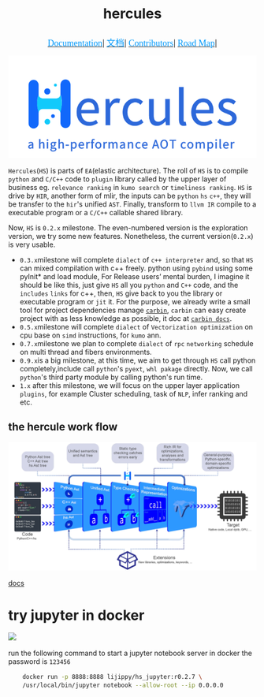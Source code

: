 # <p align="center">hercules</p>

<p align="center">
    <a href="https://hercules-docs.readthedocs.io/en/latest/"><font face="黑体" color=#0099fc size=4>Documentation</font></a>|
    <a href="https://hercules-docs.readthedocs.io/en/latest/"><font face="黑体" color=#0099fc size=4>文档</font></a>|
    <a href="CONTRIBUTORS.md"><font face="黑体" color=#0099fc size=4>Contributors</font></a>|
    <a href="NEWS.md"><font face="黑体" color=#0099fc size=4>Road Map</font></a>|
</p>
<p align="center">
<img src="docs/source/image/hercules_img.png"></img>
</p>


`Hercules`(`HS`) is parts of `EA`(elastic architecture). The roll of `HS` is to compile `python` and `C/C++` code to `plugin`
library called by the upper layer of business eg. `relevance ranking` in `kumo search` or `timeliness ranking`. `HS` is drive by
`HIR`, another form of mlir, the inputs can be `python` `hs` `c++`, they will be transfer to the `hir`'s unified `AST`. Finally,
transform to ``llvm IR`` compile to a executable program or a `C/C++` callable shared library.

Now, ``HS`` is `0.2.x` milestone. The even-numbered version is the exploration version, we try some new features. 
Nonetheless, the current version(`0.2.x`) is very usable.

* ``0.3.x``milestone will complete `dialect` of `c++ interpreter` and, so that ``HS`` can mixed compilation with c++ freely. 
           python using `pybind` using some pyInit* and load module, For Release users’ mental burden, I imagine it 
           should be like this, just give ``HS`` all you `python` and `C++` code, and the `includes` `links` for c++, then,
           ``HS`` give back to you the library or executable program or `jit` it.
            For the purpose, we already write a small tool for project dependencies manage [`carbin`][4], ``carbin``  can
            easy create project with as less knowledge as possible, it doc at [`carbin docs`][5].
* ``0.5.x``milestone will complete `dialect` of `Vectorization optimization` on cpu base on `simd` instructions, for `kumo` ann.
* ``0.7.x``milestone we plan to complete `dialect` of `rpc` `networking` schedule on multi thread and fibers environments.
* ``0.9.x``is a big milestone, at this time, we aim to get through ``HS`` call python completely,include call `python`'s
           `pyext`, `whl pakage` directly. Now, we call `python`'s third party module by calling python's run time.
* ``1.x`` after this milestone, we will focus on the upper layer application `plugins`, for example Cluster scheduling, 
          task of ``NLP``, infer ranking and etc.

## the hercule work flow


![pic][1]

[docs](https://hercules-docs.readthedocs.io/en/latest/)

# try jupyter in docker

![](docs/source/image/demo_jupyter.gif)

run the following command to start a jupyter notebook server in docker
the password is `123456`

```bash
    docker run -p 8888:8888 lijippy/hs_jupyter:r0.2.7 \
    /usr/local/bin/jupyter notebook --allow-root --ip 0.0.0.0
```

[1]: docs/source/image/flow.webp
[2]: docs/source/image/hercules_img.png
[3]: https://hercules-docs.readthedocs.io/en/latest/
[4]: https://github.com/gottingen/carbin
[5]: https://carbin.readthedocs.io/en/latest/